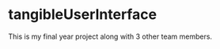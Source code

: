 tangibleUserInterface
=====================

This is my final year project along with 3 other team members.
